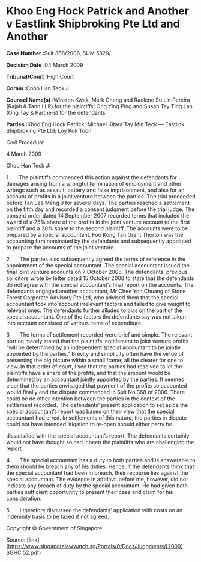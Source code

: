 # Khoo Eng Hock Patrick and Another v Eastlink Shipbroking Pte Ltd and Another 



**Case Number** :Suit 368/2006, SUM 5329/ 

**Decision Date** :04 March 2009 

**Tribunal/Court** :High Court 

**Coram** :Choo Han Teck J 

**Counsel Name(s)** :Winston Kwek, Mark Cheng and Raelene Su Lin Pereira (Rajah & Tann LLP) for the plaintiffs; Ong Ying Ping and Susan Tay Ting Lan (Ong Tay & Partners) for the defendants 

**Parties** :Khoo Eng Hock Patrick; Michael Kitara Tay Min Teck — Eastlink Shipbroking Pte Ltd; Loy Kok Toon 

_Civil Procedure_ 

4 March 2009 

Choo Han Teck J: 

1       The plaintiffs commenced this action against the defendants for damages arising from a wrongful termination of employment and other wrongs such as assault, battery and false imprisonment, and also for an account of profits in a joint venture between the parties. The trial proceeded before Tan Lee Meng J for several days. The parties reached a settlement on the fifth day and recorded a consent judgment before the trial judge. The consent order dated 14 September 2007 recorded terms that included the award of a 25% share of the profits in the joint venture account to the first plaintiff and a 20% share to the second plaintiff. The accounts were to be prepared by a special accountant. Foo Kong Tan Grant Thorton was the accounting firm nominated by the defendants and subsequently appointed to prepare the accounts of the joint venture. 

2       The parties also subsequently agreed the terms of reference in the appointment of the special accountant. The special accountant issued the final joint venture accounts on 7 October 2008. The defendants’ previous solicitors wrote by letter dated 15 October 2008 to state that the defendants do not agree with the special accountant’s final report on the accounts. The defendants engaged another accountant, Mr Chee Yoh Chuang of Stone Forest Corporate Advisory Pte Ltd, who advised them that the special accountant took into account irrelevant factors and failed to give weight to relevant ones. The defendants further alluded to bias on the part of the special accountant. One of the factors the defendants say was not taken into account consisted of various items of expenditure. 

3       The terms of settlement recorded were brief and simple. The relevant portion merely stated that the plaintiffs’ entitlement to joint venture profits “will be determined by an independent special accountant to be jointly appointed by the parties.” Brevity and simplicity often have the virtue of presenting the big picture within a small frame; all the clearer for one to view. In that order of court, I see that the parties had resolved to let the plaintiffs have a share of the profits, and that the amount would be determined by an accountant jointly appointed by the parties. It seemed clear that the parties envisaged that payment of the profits so accounted would finally end the dispute commenced in Suit No 368 of 2006. There could be no other intention between the parties in the context of the settlement recorded. The defendants’ present application to set aside the special accountant’s report was based on their view that the special accountant had erred. In settlements of this nature, the parties in dispute could not have intended litigation to re-open should either party be 


dissatisfied with the special accountant’s report. The defendants certainly would not have thought so had it been the plaintiffs who are challenging the report. 

4       The special accountant has a duty to both parties and is answerable to them should he breach any of his duties. Hence, if the defendants think that the special accountant had been in breach, their recourse lies against the special accountant. The evidence in affidavit before me, however, did not indicate any breach of duty by the special accountant. He had given both parties sufficient opportunity to present their case and claim for his consideration. 

5       I therefore dismissed the defendants’ application with costs on an indemnity basis to be taxed if not agreed. 

 Copyright © Government of Singapore. 


Source: [link](https://www.singaporelawwatch.sg/Portals/0/Docs/Judgments/[2009] SGHC 52.pdf)
